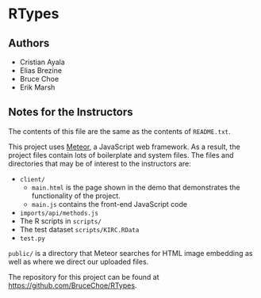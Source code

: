 # RTypes

## Authors
* Cristian Ayala
* Elias Brezine
* Bruce Choe
* Erik Marsh

## Notes for the Instructors

The contents of this file are the same as the contents of `README.txt`.

This project uses [Meteor](https://www.meteor.com/), a JavaScript web framework.
As a result, the project files contain lots of boilerplate and system files.
The files and directories that may be of interest to the instructors are:
* `client/`
  * `main.html` is the page shown in the demo that demonstrates the functionality of the project.
  * `main.js` contains the front-end JavaScript code
* `imports/api/methods.js`
* The R scripts in `scripts/`
* The test dataset `scripts/KIRC.RData`
* `test.py`

`public/` is a directory that Meteor searches for HTML image embedding
as well as where we direct our uploaded files.

The repository for this project can be found at https://github.com/BruceChoe/RTypes.